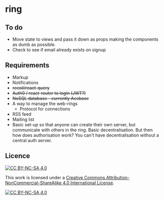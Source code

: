 # ring

## To do

- Move state to views and pass it down as props making the components as dumb as possible.
- Check to see if email already exists on signup

## Requirements

- Markup
- Notifications
- ~~recoil/react-query~~
- ~~Auth0 / react-router to login (JWT?)~~
- ~~NoSQL database - currently Acebase~~
- A way to manage the web-rings
	- Protocol for connections
- RSS feed
- Mailing list
- Basic set-up so that anyone can create their own server, but communicate with others in the ring. Basic decentralisation. But then how does authorisation work? You can't have decentralisation without a central auth server.

## Licence

[![CC BY-NC-SA 4.0][cc-by-nc-sa-shield]][cc-by-nc-sa]

This work is licensed under a
[Creative Commons Attribution-NonCommercial-ShareAlike 4.0 International License][cc-by-nc-sa].

[![CC BY-NC-SA 4.0][cc-by-nc-sa-image]][cc-by-nc-sa]

[cc-by-nc-sa]: http://creativecommons.org/licenses/by-nc-sa/4.0/
[cc-by-nc-sa-image]: https://licensebuttons.net/l/by-nc-sa/4.0/88x31.png
[cc-by-nc-sa-shield]: https://img.shields.io/badge/License-CC%20BY--NC--SA%204.0-lightgrey.svg